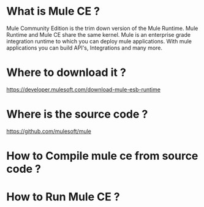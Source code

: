# What is Mule CE ?

Mule Community Edition is the trim down version of the Mule Runtime. Mule Runtime and Mule CE share the same kernel. Mule is an enterprise grade integration runtime to which
you can deploy mule applications. With mule applications you can build API's, Integrations and many more.

# Where to download it ?

https://developer.mulesoft.com/download-mule-esb-runtime

# Where is the source code ?

https://github.com/mulesoft/mule

# How to Compile mule ce from source code ?


# How to Run Mule CE ?

